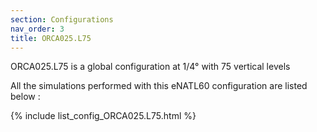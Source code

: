 ```yaml
---
section: Configurations
nav_order: 3
title: ORCA025.L75
---
```


ORCA025.L75 is a global configuration at 1/4° with 75 vertical levels

All the simulations performed with this eNATL60 configuration are listed below :

{% include list_config_ORCA025.L75.html %}
